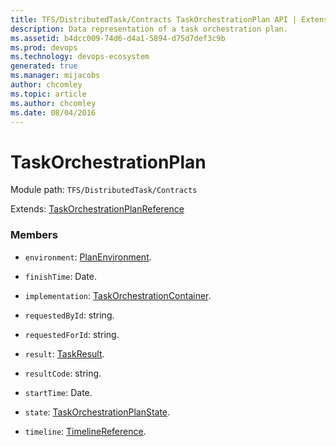```yaml
---
title: TFS/DistributedTask/Contracts TaskOrchestrationPlan API | Extensions for Azure DevOps Services
description: Data representation of a task orchestration plan.
ms.assetid: b4dcc009-74d6-d4a1-5894-d75d7def3c9b
ms.prod: devops
ms.technology: devops-ecosystem
generated: true
ms.manager: mijacobs
author: chcomley
ms.topic: article
ms.author: chcomley
ms.date: 08/04/2016
---
```


# TaskOrchestrationPlan

Module path: `TFS/DistributedTask/Contracts`

Extends: [TaskOrchestrationPlanReference](../../../TFS/DistributedTask/Contracts/TaskOrchestrationPlanReference.md)

### Members

* `environment`: [PlanEnvironment](../../../TFS/DistributedTask/Contracts/PlanEnvironment.md). 

* `finishTime`: Date. 

* `implementation`: [TaskOrchestrationContainer](../../../TFS/DistributedTask/Contracts/TaskOrchestrationContainer.md). 

* `requestedById`: string. 

* `requestedForId`: string. 

* `result`: [TaskResult](../../../TFS/DistributedTask/Contracts/TaskResult.md). 

* `resultCode`: string. 

* `startTime`: Date. 

* `state`: [TaskOrchestrationPlanState](../../../TFS/DistributedTask/Contracts/TaskOrchestrationPlanState.md). 

* `timeline`: [TimelineReference](../../../TFS/DistributedTask/Contracts/TimelineReference.md). 

